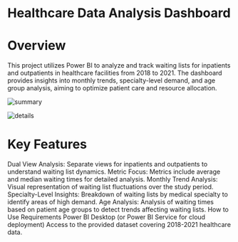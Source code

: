 # Healthcare Data Analysis Dashboard

# Overview
This project utilizes Power BI to analyze and track waiting lists for inpatients and outpatients in healthcare facilities from 2018 to 2021. The dashboard provides insights into monthly trends, specialty-level demand, and age group analysis, aiming to optimize patient care and resource allocation.

![summary](https://github.com/amitrajput921998/HealthCare-Data-Analysis/assets/49475880/78b7e7db-62a0-4fc3-9f20-594b8b56fbc0)

![details](https://github.com/amitrajput921998/HealthCare-Data-Analysis/assets/49475880/3424f1f8-bbe0-464b-9cbf-21f1e9838171)

# Key Features
Dual View Analysis: Separate views for inpatients and outpatients to understand waiting list dynamics.
Metric Focus: Metrics include average and median waiting times for detailed analysis.
Monthly Trend Analysis: Visual representation of waiting list fluctuations over the study period.
Specialty-Level Insights: Breakdown of waiting lists by medical specialty to identify areas of high demand.
Age Analysis: Analysis of waiting times based on patient age groups to detect trends affecting waiting lists.
How to Use
Requirements
Power BI Desktop (or Power BI Service for cloud deployment)
Access to the provided dataset covering 2018-2021 healthcare data.
